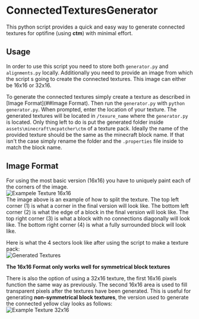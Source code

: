 # ConnectedTexturesGenerator
This python script provides a quick and easy way to generate connected textures for optifine (using **ctm**) with minimal effort.

## Usage
In order to use this script you need to store both `generator.py` and `alignments.py` locally. Additionally you need to provide an image from which the script s going to create the connected textures. This image can either be 16x16 or 32x16.

To generate the connected textures simply create a texture as described in [Image Format](##Image Format). Then run the `generator.py` with `python generator.py`. When prompted, enter the location of your texture. The generated textures will be located in `/texure_name` where the `generator.py` is located. Only thing left to do is put the generated folder inside `assets\minecraft\mcpatcher\ctm` of a texture pack. Ideally the name of the provided texture should be the same as the minecraft block name. If that isn't the case simply rename the folder and the `.properties` file inside to match the block name.

## Image Format
For using the most basic version (16x16) you have to uniquely paint each of the corners of the image.
<br>
![Exampele Texture 16x16](https://imgur.com/w14INLq.png)
<br>
The image above is an example of how to split the texture.
The top left corner (1) is what a corner in the final version will look like.
The bottom left corner (2) is what the edge of a block in the final version will look like.
The top right corner (3) is what a block with no connections diagonally will look like.
The bottom right corner (4) is what a fully surrounded block will look like.

Here is what the 4 sectors look like after using the script to make a texture pack:
<br>
![Generated Textures](https://imgur.com/lc6fWRL.png)
<br>

**The 16x16 Format only works well for symmetrical block textures**

There is also the option of using a 32x16 texture, the first 16x16 pixels function the same way as previously. The second 16x16 area is used to fill transparent pixels after the textures have been generated. This is useful for generating **non-symmetrical block textures**, the version used to generate the connected yellow clay looks as follows:
<br>
![Example Texture 32x16](https://imgur.com/rCdoLM3.png)

